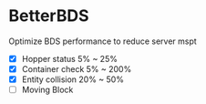# BetterBDS
Optimize BDS performance to reduce server mspt


- [X] Hopper status  5% ~ 25%
- [X] Container check 5% ~ 200%
- [X] Entity collision 20% ~ 50%
- [ ] Moving Block
